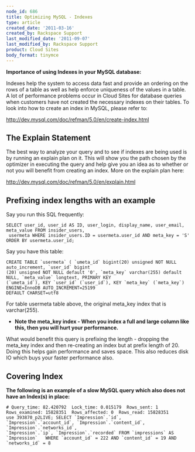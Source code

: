 ```yaml
---
node_id: 686
title: Optimizing MySQL - Indexes
type: article
created_date: '2011-03-16'
created_by: Rackspace Support
last_modified_date: '2011-09-07'
last_modified_by: Rackspace Support
product: Cloud Sites
body_format: tinymce
---
```


**Importance of using Indexes in your MySQL database:**

Indexes help the system to access data fast and provide an ordering on
the rows of a table as well as help enforce uniqueness of the values in
a table. A lot of performance problems occur in Cloud Sites for database
queries when customers have not created the necessary indexes on their
tables. To look into how to create an index in MySQL, please refer to:

<http://dev.mysql.com/doc/refman/5.0/en/create-index.html>



<span class="mw-headline">The Explain Statement</span>
------------------------------------------------------

The best way to analyze your query and to see if indexes are being used
is by running an explain plan on it. This will show you the path chosen
by the optimizer in executing the query and help give you an idea as to
whether or not you will benefit from creating an index. More on the
explain plan here:

<http://dev.mysql.com/doc/refman/5.0/en/explain.html>



<span class="mw-headline">Prefixing index lengths with an example</span>
------------------------------------------------------------------------

Say you run this SQL frequently:

    SELECT user_id, user_id AS ID, user_login, display_name, user_email, meta_value FROM insider_users,
     usermeta WHERE insider_users.ID = usermeta.user_id AND meta_key = 'S' ORDER BY usermeta.user_id;

Say you have this table:

    CREATE TABLE `usermeta` ( `umeta_id` bigint(20) unsigned NOT NULL auto_increment, `user_id` bigint
    (20) unsigned NOT NULL default '0', `meta_key` varchar(255) default NULL, `meta_value` longtext, PRIMARY KEY
    (`umeta_id`), KEY `user_id` (`user_id`), KEY `meta_key` (`meta_key`) ENGINE=InnoDB AUTO_INCREMENT=25199
    DEFAULT CHARSET=utf8

For table usermeta table above, the original meta\_key index that is
varchar(255).

-   **Note the meta\_key index - When you index a full and large column
    like this, then you will hurt your performance.**

What would benefit this query is prefixing the length - dropping the
meta\_key index and then re-creating an index but at prefix length of
20. Doing this helps gain performance and saves space. This also reduces
disk IO which buys your faster performance also.



<span class="mw-headline">Covering Index</span>
-----------------------------------------------

**The following is an example of a slow MySQL query which also does not
have an Index(s) in place:**

    # Query_time: 82.420792  Lock_time: 0.015179  Rows_sent: 1  Rows_examined: 15828351  Rows_affected: 0  Rows_read: 15828351
    use 393870_p2LIVE; SELECT `Impression`.`id`, `Impression`.`account_id`, `Impression`.`content_id`, `Impression`.`networks_id`,
    `Impression`.`ip`, `Impression`.`recorded` FROM `impressions` AS `Impression`   WHERE `account_id` = 222 AND `content_id` = 19 AND `networks_id` = 8

<div class="printfooter">



</div>

